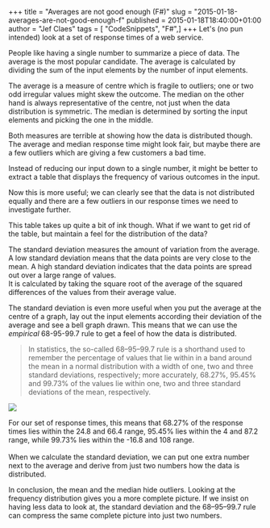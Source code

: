+++
title = "Averages are not good enough (F#)"
slug = "2015-01-18-averages-are-not-good-enough-f"
published = 2015-01-18T18:40:00+01:00
author = "Jef Claes"
tags = [ "CodeSnippets", "F#",]
+++
Let's (no pun intended) look at a set of response times of a web
service.  
  

People like having a single number to summarize a piece of data. The
average is the most popular candidate. The average is calculated by
dividing the sum of the input elements by the number of input elements.

  

The average is a measure of centre which is fragile to outliers; one or
two odd irregular values might skew the outcome. The median on the other
hand is always representative of the centre, not just when the data
distribution is symmetric. The median is determined by sorting the input
elements and picking the one in the middle.

  

Both measures are terrible at showing how the data is distributed
though. The average and median response time might look fair, but maybe
there are a few outliers which are giving a few customers a bad time.  
  
Instead of reducing our input down to a single number, it might be
better to extract a table that displays the frequency of various
outcomes in the input.  
  

Now this is more useful; we can clearly see that the data is not
distributed equally and there are a few outliers in our response times
we need to investigate further.  
  
This table takes up quite a bit of ink though. What if we want to get
rid of the table, but maintain a feel for the distribution of the
data?  
  
The standard deviation measures the amount of variation from the
average. A low standard deviation means that the data points are very
close to the mean. A high standard deviation indicates that the data
points are spread out over a large range of values.  
It is calculated by taking the square root of the average of the squared
differences of the values from their average value.  
  

The standard deviation is even more useful when you put the average at
the centre of a graph, lay out the input elements according their
deviation of the average and see a bell graph drawn. This means that we
can use the *empirical* 68-95-99.7 rule to get a feel of how the data is
distributed.  

> In statistics, the so-called 68–95–99.7 rule is a shorthand used to
> remember the percentage of values that lie within in a band around the
> mean in a normal distribution with a width of one, two and three
> standard deviations, respectively; more accurately, 68.27%, 95.45% and
> 99.73% of the values lie within one, two and three standard deviations
> of the mean, respectively. 

[![](../images/thumbnails/2015-01-18-averages-are-not-good-enough-f-Standard-Deviation-Graph.jpg)](../images/2015-01-18-averages-are-not-good-enough-f-Standard-Deviation-Graph.jpg)

  
For our set of response times, this means that 68.27% of the response
times lies within the 24.8 and 66.4 range, 95.45% lies within the 4 and
87.2 range, while 99.73% lies within the -16.8 and 108 range.  
<span class="Apple-tab-span" style="white-space: pre;"> </span>  
When we calculate the standard deviation, we can put one extra number
next to the average and derive from just two numbers how the data is
distributed.  
  
In conclusion, the mean and the median hide outliers. Looking at the
frequency distribution gives you a more complete picture. If we insist
on having less data to look at, the standard deviation and the
68–95–99.7 rule can compress the same complete picture into just two
numbers.
